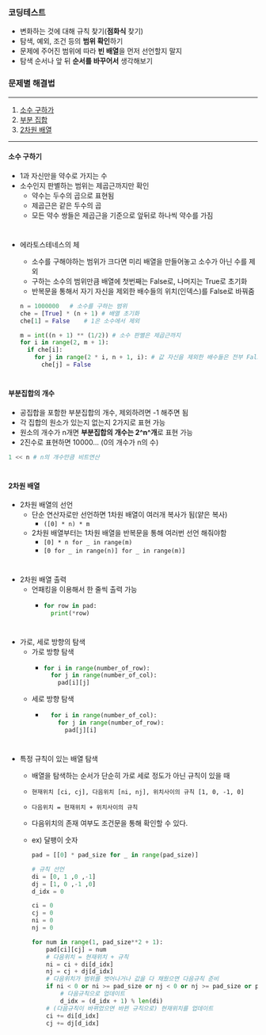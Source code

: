 ### 코딩테스트

- 변화하는 것에 대해 규칙 찾기(**점화식** 찾기)
- 탐색, 예외, 조건 등의 **범위 확인**하기
- 문제에 주어진 범위에 따라 **빈 배열**을 먼저 선언할지 말지
- 탐색 순서나 앞 뒤 **순서를 바꾸어서** 생각해보기

### 문제별 해결법

---

1. [소수 구하가](#소수-구하기)
2. [부분 집합](#부분집합의-개수)
3. [2차원 배열](#2차원-배열)

---

#### 소수 구하기

- 1과 자신만을 약수로 가지는 수
- 소수인지 판별하는 범위는 제곱근까지만 확인
  - 약수는 두수의 곱으로 표현됨
  - 제곱근은 같은 두수의 곱
  - 모든 약수 쌍들은 제곱근을 기준으로 앞뒤로 하나씩 약수를 가짐

#

- 에라토스테네스의 체

  - 소수를 구해야하는 범위가 크다면 미리 배열을 만들어놓고 소수가 아닌 수를 제외
  - 구하는 소수의 범위만큼 배열에 첫번째는 False로, 나머지는 True로 초기화
  - 반복문을 통해서 자기 자신을 제외한 배수들의 위치(인덱스)를 False로 바꿔줌

  ```python
  n = 1000000 	# 소수를 구하는 범위
  che = [True] * (n + 1) # 배열 초기화
  che[1] = False 	# 1은 소수에서 제외

  m = int((n + 1) ** (1/2)) # 소수 판별은 제곱근까지
  for i in range(2, m + 1):
    if che[i]:
      for j in range(2 * i, n + 1, i): # 값 자신을 제외한 배수들은 전부 False로 바꿔줌
        che[j] = False
  ```

  #

#### 부분집합의 개수

- 공집합을 포함한 부분집합의 개수, 제외하려면 -1 해주면 됨
- 각 집합의 원소가 있는지 없는지 2가지로 표현 가능
- 원소의 개수가 n개면 **부분집합의 개수는 2^n^개**로 표현 가능
- 2진수로 표현하면 10000... (0의 개수가 n의 수)

```python
1 << n # n의 개수만큼 비트연산
```

#

#### 2차원 배열

- 2차원 배열의 선언
  - 단순 연산자로만 선언하면 1차원 배열이 여러개 복사가 됨(얕은 복사)
    - `([0] * n) * m`
  - 2차원 배열부터는 1차원 배열을 반복문을 통해 여러번 선언 해줘야함
    - `[0] * n for _ in range(m)`
    - `[0 for _ in range(n)] for _ in range(m)]`

#

- 2차원 배열 출력
  - 언패킹을 이용해서 한 줄씩 출력 가능
    - ```python
      for row in pad:
        print(*row)
      ```

#

- 가로, 세로 방향의 탐색
  - 가로 방향 탐색
    - ```python
      for i in range(number_of_row):
        for j in range(number_of_col):
          pad[i][j]
      ```
  - 세로 방향 탐색
    - ```python
        for i in range(number_of_col):
          for j in range(number_of_row):
            pad[j][i]
      ```

#

- 특정 규칙이 있는 배열 탐색

  - 배열을 탐색하는 순서가 단순히 가로 세로 정도가 아닌 규칙이 있을 때
  - `현재위치 [ci, cj], 다음위치 [ni, nj], 위치사이의 규칙 [1, 0, -1, 0]`
  - `다음위치 = 현재위치 + 위치사이의 규칙`
  - 다음위치의 존재 여부도 조건문을 통해 확인할 수 있다.
  - ex) 달팽이 숫자

    ```python
    pad = [[0] * pad_size for _ in range(pad_size)]

    # 규칙 선언
    di = [0, 1 ,0 ,-1]
    dj = [1, 0 ,-1 ,0]
    d_idx = 0

    ci = 0
    cj = 0
    ni = 0
    nj = 0

    for num in range(1, pad_size**2 + 1):
        pad[ci][cj] = num
        # 다음위치 = 현재위치 + 규칙
        ni = ci + di[d_idx]
        nj = cj + dj[d_idx]
        # 다음위치가 범위를 벗어나거나 값을 다 채웠으면 다음규칙 준비
        if ni < 0 or ni >= pad_size or nj < 0 or nj >= pad_size or pad[ni][nj] != 0:
            # 다음규칙으로 업데이트
            d_idx = (d_idx + 1) % len(di)
        # (다음규칙이 바뀌었으면 바뀐 규칙으로) 현재위치를 업데이트
        ci += di[d_idx]
        cj += dj[d_idx]
    ```
